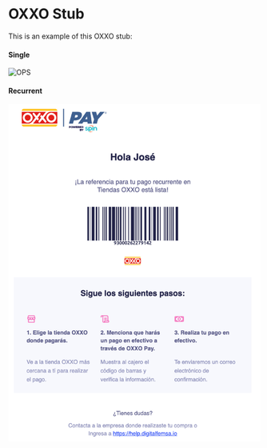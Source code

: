 # OXXO Stub

This is an example of this OXXO stub:

#### Single 
![OPS](./readme-files/Ficha_de_pago_Referencia_Única_Red_OXXO.png)

#### Recurrent

![OPS](./readme-files/Ficha_de_pago_Referencia_Recurrente_Red_OXXO.png)
